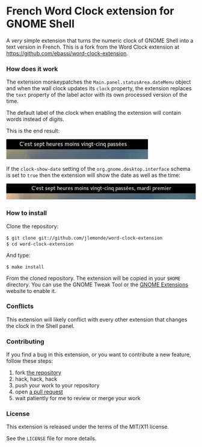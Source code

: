 # French Word Clock extension for GNOME Shell

A *very* simple extension that turns the numeric clock of GNOME Shell
into a text version in French. This is a fork from the Word Clock extension at https://github.com/ebassi/word-clock-extension.

### How does it work

The extension monkeypatches the `Main.panel.statusArea.dateMenu` object
and when the wall clock updates its `clock` property, the extension
replaces the `text` property of the label actor with its own processed
version of the time.

The default label of the clock when enabling the extension will contain
words instead of digits.

This is the end result:

![Word clock without date](/word-clock-no-date.png)

If the `clock-show-date` setting of the `org.gnome.desktop.interface`
schema is set to `true` then the extension will show the date as well
as the time:

![Word clock with date](/word-clock-with-date.png)

### How to install

Clone the repository:

    $ git clone git://github.com/jlemonde/word-clock-extension
    $ cd word-clock-extension

And type:

    $ make install

From the cloned repository. The extension will be copied in your `$HOME`
directory. You can use the GNOME Tweak Tool or the [GNOME Extensions](https://extensions.gnome.org)
website to enable it.

### Conflicts

This extension will likely conflict with every other extension that
changes the clock in the Shell panel.

### Contributing

If you find a bug in this extension, or you want to contribute a new feature,
follow these steps:

 1. fork [the repository](https://github.com/ebassi/word-clock-extension)
 2. hack, hack, hack
 3. push your work to your repository
 4. open [a pull request](https://github.com/ebassi/word-clock-extension/pulls)
 5. wait patiently for me to review or merge your work

### License

This extension is released under the terms of the MIT/X11 license.

See the `LICENSE` file for more details.

